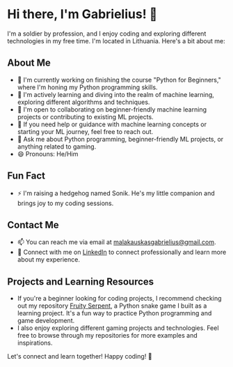 # Hi there, I'm Gabrielius! 👋

I'm a soldier by profession, and I enjoy coding and exploring different technologies in my free time. I'm located in Lithuania. Here's a bit about me:

## About Me

- 🔭 I'm currently working on finishing the course "Python for Beginners," where I'm honing my Python programming skills.
- 🌱 I'm actively learning and diving into the realm of machine learning, exploring different algorithms and techniques.
- 👯 I'm open to collaborating on beginner-friendly machine learning projects or contributing to existing ML projects.
- 🤔 If you need help or guidance with machine learning concepts or starting your ML journey, feel free to reach out.
- 💬 Ask me about Python programming, beginner-friendly ML projects, or anything related to gaming.
- 😄 Pronouns: He/Him

## Fun Fact

- ⚡ I'm raising a hedgehog named Sonik. He's my little companion and brings joy to my coding sessions.

## Contact Me

- 📫 You can reach me via email at [malakauskasgabrielius@gmail.com](mailto:your-email@example.com).
- 💼 Connect with me on [LinkedIn](https://www.linkedin.com/in/gabrielius-malakauskas-b12975272/) to connect professionally and learn more about my experience.

## Projects and Learning Resources

- If you're a beginner looking for coding projects, I recommend checking out my repository [Fruity Serpent](https://github.com/your-username/Fruity_Serpent), a Python snake game I built as a learning project. It's a fun way to practice Python programming and game development.
- I also enjoy exploring different gaming projects and technologies. Feel free to browse through my repositories for more examples and inspirations.

Let's connect and learn together! Happy coding! 🚀
